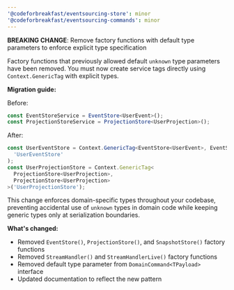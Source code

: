```yaml
---
'@codeforbreakfast/eventsourcing-store': minor
'@codeforbreakfast/eventsourcing-commands': minor
---
```


**BREAKING CHANGE**: Remove factory functions with default type parameters to enforce explicit type specification

Factory functions that previously allowed default `unknown` type parameters have been removed. You must now create service tags directly using `Context.GenericTag` with explicit types.

**Migration guide:**

Before:

```typescript
const EventStoreService = EventStore<UserEvent>();
const ProjectionStoreService = ProjectionStore<UserProjection>();
```

After:

```typescript
const UserEventStore = Context.GenericTag<EventStore<UserEvent>, EventStore<UserEvent>>(
  'UserEventStore'
);
const UserProjectionStore = Context.GenericTag<
  ProjectionStore<UserProjection>,
  ProjectionStore<UserProjection>
>('UserProjectionStore');
```

This change enforces domain-specific types throughout your codebase, preventing accidental use of `unknown` types in domain code while keeping generic types only at serialization boundaries.

**What's changed:**

- Removed `EventStore()`, `ProjectionStore()`, and `SnapshotStore()` factory functions
- Removed `StreamHandler()` and `StreamHandlerLive()` factory functions
- Removed default type parameter from `DomainCommand<TPayload>` interface
- Updated documentation to reflect the new pattern
